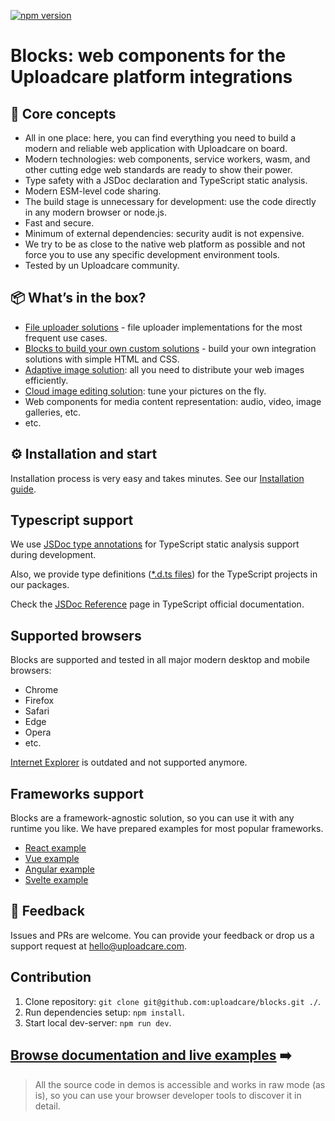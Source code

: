 [![npm version](https://badge.fury.io/js/@uploadcare%2Fblocks.svg)](https://www.npmjs.com/package/@uploadcare/blocks)

# Blocks: web components for the Uploadcare platform integrations

## 💎 Core concepts

- All in one place: here, you can find everything you need to build a modern and reliable web application with Uploadcare on board.
- Modern technologies: web components, service workers, wasm, and other cutting edge web standards are ready to show their power.
- Type safety with a JSDoc declaration and TypeScript static analysis.
- Modern ESM-level code sharing.
- The build stage is unnecessary for development: use the code directly in any modern browser or node.js.
- Fast and secure.
- Minimum of external dependencies: security audit is not expensive.
- We try to be as close to the native web platform as possible and not force you to use any specific development environment tools.
- Tested by un Uploadcare community.

## 📦 What’s in the box?

- [File uploader solutions](solutions/file-uploader/) - file uploader implementations for the most frequent use cases.
- [Blocks to build your own custom solutions](./blocks/) - build your own integration solutions with simple HTML and CSS.
- [Adaptive image solution](solutions/adaptive-image/): all you need to distribute your web images efficiently.
- [Cloud image editing solution](solutions/cloud-image-editor/): tune your pictures on the fly.
- Web components for media content representation: audio, video, image galleries, etc.
- etc.

## ⚙️ Installation and start

Installation process is very easy and takes minutes.
See our [Installation guide](get-started/installation/).

## Typescript support

We use <a href="https://www.typescriptlang.org/docs/handbook/intro-to-js-ts.html" target="_blank">JSDoc type annotations</a> for TypeScript static analysis support during development.

Also, we provide type definitions (<a target="_blank" href="https://www.typescriptlang.org/docs/handbook/declaration-files/dts-from-js.html">\*.d.ts files</a>) for the TypeScript projects in our packages.

Check the <a target="_blank" href="https://www.typescriptlang.org/docs/handbook/jsdoc-supported-types.html">JSDoc Reference</a> page in TypeScript official documentation.

## Supported browsers

Blocks are supported and tested in all major modern desktop and mobile browsers:

- Chrome
- Firefox
- Safari
- Edge
- Opera
- etc.

<a target="_blank" href="https://uploadcare.com/blog/uploadcare-stops-internet-explorer-support/">Internet Explorer</a> is outdated and not supported anymore.

## Frameworks support

Blocks are a framework-agnostic solution, so you can use it with any runtime you like. We have prepared examples for most popular frameworks.
<br/>

- <a href="https://github.com/uploadcare/uc-blocks-examples/tree/main/examples/react-uploader" target="_blank">React example</a>
- <a href="https://github.com/uploadcare/uc-blocks-examples/tree/main/examples/vue-uploader" target="_blank">Vue example</a>
- <a href="https://github.com/uploadcare/uc-blocks-examples/tree/main/examples/angular-uploader" target="_blank">Angular example</a>
- <a href="https://github.com/uploadcare/uc-blocks-examples/tree/main/examples/svelte-uploader" target="_blank">Svelte example</a>

## 🚀 Feedback

Issues and PRs are welcome. You can provide your feedback or drop us a support request at hello@uploadcare.com.

## Contribution

1. Clone repository: `git clone git@github.com:uploadcare/blocks.git ./`.
2. Run dependencies setup: `npm install`.
3. Start local dev-server: `npm run dev`.

## [Browse documentation and live examples](get-started/installation/) ➡️

> All the source code in demos is accessible and works in raw mode (as is), so you can use your browser developer tools to discover it in detail.
